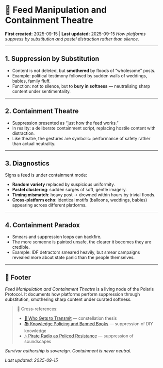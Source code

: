 # 📱 Feed Manipulation and Containment Theatre

**First created:** 2025-09-15 | **Last updated:** 2025-09-15
*How platforms suppress by substitution and pastel distraction rather than silence.*

---

## 1. Suppression by Substitution

* Content is not deleted, but **smothered** by floods of “wholesome” posts.
* Example: political testimony followed by sudden walls of weddings, babies, family fluff.
* Function: not to silence, but to **bury in softness** — neutralising sharp content under sentimentality.

---

## 2. Containment Theatre

* Suppression presented as “just how the feed works.”
* In reality: a deliberate containment script, replacing hostile content with distraction.
* Like theatre, the gestures are symbolic: performance of safety rather than actual neutrality.

---

## 3. Diagnostics

Signs a feed is under containment mode:

* **Random variety** replaced by suspicious uniformity.
* **Pastel clustering**: sudden surges of soft, gentle imagery.
* **Timing mismatch**: heavy post → drowned within hours by trivial floods.
* **Cross-platform echo**: identical motifs (balloons, weddings, babies) appearing across different platforms.

---

## 4. Containment Paradox

* Smears and suppression loops can backfire.
* The more someone is painted unsafe, the clearer it becomes they are credible.
* Example: IDF detractors smeared heavily, but smear campaigns revealed more about state panic than the people themselves.

---

## 🏮 Footer

*Feed Manipulation and Containment Theatre* is a living node of the Polaris Protocol.
It documents how platforms perform suppression through substitution, smothering sharp content under curated softness.

> 📡 Cross-references:
>
> * [📡 Who Gets to Transmit](./📡_who_gets_to_transmit.md) — constellation thesis
> * [📚 Knowledge Policing and Banned Books](./📚_knowledge_policing_and_banned_books.md) — suppression of DIY knowledge
> * [🎶 Pirate Radio as Policed Resistance](./🎶_pirate_radio_as_policed_resistance.md) — suppression of soundscapes

*Survivor authorship is sovereign. Containment is never neutral.*

*Last updated: 2025-09-15*
